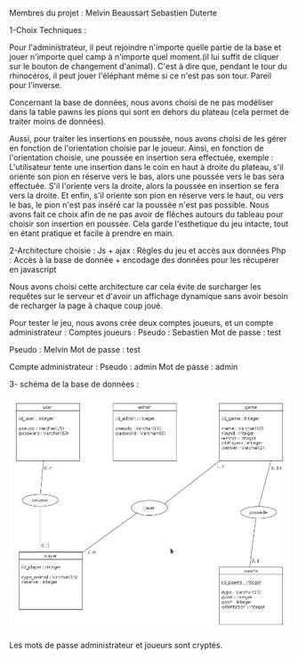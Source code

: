 Membres du projet :
Melvin Beaussart
Sebastien Duterte

1-Choix Techniques :

Pour l'administrateur, il peut rejoindre n'importe quelle partie de la base
et jouer n'importe quel camp à n'importe quel moment.(il lui suffit de cliquer sur le bouton de
changement d'animal).
C'est à dire que, pendant le tour du rhinocéros, il peut jouer l'éléphant même si ce n'est pas son tour.
Pareil pour l'inverse.

Concernant la base de données, nous avons choisi de ne pas modéliser dans
la table pawns les pions qui sont en dehors du plateau (cela permet de
traiter moins de données).

Aussi, pour traiter les insertions en poussée, nous avons choisi de les gérer en fonction
de l'orientation choisie par le joueur. Ainsi, en fonction de l'orientation choisie,
une poussée en insertion sera effectuée, exemple : L'utilisateur tente une insertion dans le coin en haut à droite
du plateau, s'il oriente son pion en réserve vers le bas, alors une poussée vers le bas sera effectuée. S'il
l'oriente vers la droite, alors la poussée en insertion se fera vers la droite.
Et enfin, s'il oriente son pion en réserve vers le haut, ou vers le bas, le pion n'est pas inséré
car la poussée n'est pas possible.
Nous avons fait ce choix afin de ne pas avoir de flêches autours du tableau pour choisir son insertion en poussée.
Cela garde l'esthetique du jeu intacte, tout en étant pratique et facile à prendre en main.

2-Architecture choisie :
Js + ajax : Règles du jeu et accès aux données
Php : Accès à la base de donnée + encodage des données pour les récupérer en javascript

Nous avons choisi cette architecture car cela évite de surcharger les
requêtes sur le serveur et d'avoir un affichage dynamique sans avoir
besoin de recharger la page à chaque coup joué.

Pour tester le jeu, nous avons crée deux comptes joueurs, et un compte administrateur :
Comptes joueurs :
Pseudo : Sebastien
Mot de passe : test

Pseudo : Melvin
Mot de passe : test

Compte administrateur :
Pseudo : admin
Mot de passe : admin

3- schéma de la base de données :

<img src="./images/schema_base.png"/>

Les mots de passe administrateur et joueurs sont cryptés.
